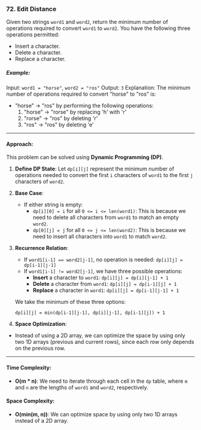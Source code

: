 ### 72. Edit Distance

Given two strings `word1` and `word2`, return the minimum number of operations required to convert `word1` to `word2`. You have the following three operations permitted:

- Insert a character.
- Delete a character.
- Replace a character.

##### Example:

Input:
`word1 = "horse"`,
`word2 = "ros"`
Output:
`3`
Explanation:
The minimum number of operations required to convert "horse" to "ros" is:
- "horse" → "ros" by performing the following operations:
    1. "horse" → "rorse" by replacing 'h' with 'r'
    2. "rorse" → "ros" by deleting 'r'
    3. "ros" → "ros" by deleting 'e'

---

#### Approach:

This problem can be solved using **Dynamic Programming (DP)**.

1. **Define DP State**:
   Let `dp[i][j]` represent the minimum number of operations needed to convert the first `i` characters of `word1` to the first `j` characters of `word2`.

2. **Base Case**:
   - If either string is empty:
     - `dp[i][0] = i` for all `0 <= i <= len(word1)`: This is because we need to delete all characters from `word1` to match an empty `word2`.
     - `dp[0][j] = j` for all `0 <= j <= len(word2)`: This is because we need to insert all characters into `word1` to match `word2`.

3. **Recurrence Relation**:
   - If `word1[i-1] == word2[j-1]`, no operation is needed:
     `dp[i][j] = dp[i-1][j-1]`
   - If `word1[i-1] != word2[j-1]`, we have three possible operations:
     - **Insert** a character to `word1`: `dp[i][j] = dp[i][j-1] + 1`
     - **Delete** a character from `word1`: `dp[i][j] = dp[i-1][j] + 1`
     - **Replace** a character in `word1`: `dp[i][j] = dp[i-1][j-1] + 1`

   We take the minimum of these three options:

   ```
   dp[i][j] = min(dp[i-1][j-1], dp[i][j-1], dp[i-1][j]) + 1
   ```

4. **Space Optimization**:
- Instead of using a 2D array, we can optimize the space by using only two 1D arrays (previous and current rows), since each row only depends on the previous row.

---

#### Time Complexity:
- **O(m * n)**: We need to iterate through each cell in the `dp` table, where `m` and `n` are the lengths of `word1` and `word2`, respectively.

#### Space Complexity:
- **O(min(m, n))**: We can optimize space by using only two 1D arrays instead of a 2D array.
